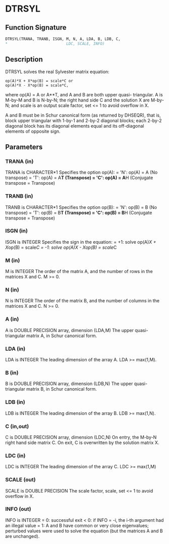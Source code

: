 # DTRSYL

## Function Signature

```fortran
DTRSYL(TRANA, TRANB, ISGN, M, N, A, LDA, B, LDB, C,
*                          LDC, SCALE, INFO)
```

## Description


 DTRSYL solves the real Sylvester matrix equation:

    op(A)*X + X*op(B) = scale*C or
    op(A)*X - X*op(B) = scale*C,

 where op(A) = A or A**T, and  A and B are both upper quasi-
 triangular. A is M-by-M and B is N-by-N; the right hand side C and
 the solution X are M-by-N; and scale is an output scale factor, set
 <= 1 to avoid overflow in X.

 A and B must be in Schur canonical form (as returned by DHSEQR), that
 is, block upper triangular with 1-by-1 and 2-by-2 diagonal blocks;
 each 2-by-2 diagonal block has its diagonal elements equal and its
 off-diagonal elements of opposite sign.

## Parameters

### TRANA (in)

TRANA is CHARACTER*1 Specifies the option op(A): = 'N': op(A) = A (No transpose) = 'T': op(A) = A**T (Transpose) = 'C': op(A) = A**H (Conjugate transpose = Transpose)

### TRANB (in)

TRANB is CHARACTER*1 Specifies the option op(B): = 'N': op(B) = B (No transpose) = 'T': op(B) = B**T (Transpose) = 'C': op(B) = B**H (Conjugate transpose = Transpose)

### ISGN (in)

ISGN is INTEGER Specifies the sign in the equation: = +1: solve op(A)*X + X*op(B) = scale*C = -1: solve op(A)*X - X*op(B) = scale*C

### M (in)

M is INTEGER The order of the matrix A, and the number of rows in the matrices X and C. M >= 0.

### N (in)

N is INTEGER The order of the matrix B, and the number of columns in the matrices X and C. N >= 0.

### A (in)

A is DOUBLE PRECISION array, dimension (LDA,M) The upper quasi-triangular matrix A, in Schur canonical form.

### LDA (in)

LDA is INTEGER The leading dimension of the array A. LDA >= max(1,M).

### B (in)

B is DOUBLE PRECISION array, dimension (LDB,N) The upper quasi-triangular matrix B, in Schur canonical form.

### LDB (in)

LDB is INTEGER The leading dimension of the array B. LDB >= max(1,N).

### C (in,out)

C is DOUBLE PRECISION array, dimension (LDC,N) On entry, the M-by-N right hand side matrix C. On exit, C is overwritten by the solution matrix X.

### LDC (in)

LDC is INTEGER The leading dimension of the array C. LDC >= max(1,M)

### SCALE (out)

SCALE is DOUBLE PRECISION The scale factor, scale, set <= 1 to avoid overflow in X.

### INFO (out)

INFO is INTEGER = 0: successful exit < 0: if INFO = -i, the i-th argument had an illegal value = 1: A and B have common or very close eigenvalues; perturbed values were used to solve the equation (but the matrices A and B are unchanged).

